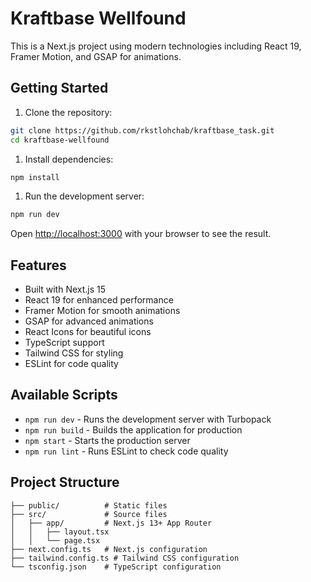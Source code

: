 # Kraftbase Wellfound

This is a Next.js project using modern technologies including React 19, Framer Motion, and GSAP for animations.

## Getting Started

1. Clone the repository:

```bash
git clone https://github.com/rkstlohchab/kraftbase_task.git
cd kraftbase-wellfound
```

1. Install dependencies:

```bash
npm install
```

1. Run the development server:

```bash
npm run dev
```

Open [http://localhost:3000](http://localhost:3000) with your browser to see the result.

## Features

- Built with Next.js 15
- React 19 for enhanced performance
- Framer Motion for smooth animations
- GSAP for advanced animations
- React Icons for beautiful icons
- TypeScript support
- Tailwind CSS for styling
- ESLint for code quality

## Available Scripts

- `npm run dev` - Runs the development server with Turbopack
- `npm run build` - Builds the application for production
- `npm start` - Starts the production server
- `npm run lint` - Runs ESLint to check code quality

## Project Structure

```plaintext
├── public/          # Static files
├── src/             # Source files
│   ├── app/         # Next.js 13+ App Router
│   │   ├── layout.tsx
│   │   └── page.tsx
├── next.config.ts   # Next.js configuration
├── tailwind.config.ts # Tailwind CSS configuration
└── tsconfig.json    # TypeScript configuration
```